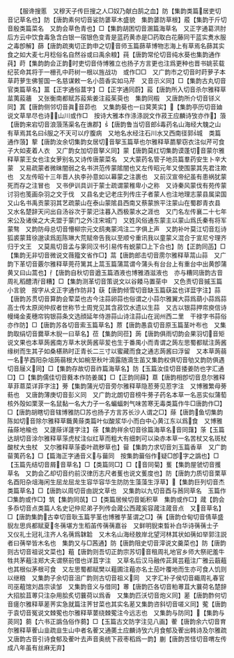 <!-- { "loadSidebar": true } -->
　　【服谗搜慝　又穆天子传巨搜之人□奴乃献白鹄之血】防【集韵类篇居吏切音记草名也】防【唐韵素何切音娑防蔢草木盛貌　集韵蔢防草根】蒑【集韵于斤切音殷类篇菜名　又韵会草色青也】□【集韵胡困切音溷篇海草名　又正字通葛洪肘后方云中饮食毒急含白银一宿银色变青是蓝药黄赤是□药取白花藤同干蓝实煑水服之毒卽解】蒒【唐韵疏夷切正韵申之切音师玉篇蒒草博物志海上有草焉名蒒其实食之如大麦七月稔俗名自然谷或曰禹余粮】莼【唐韵常伦切音纯水葵也集韵通作莼】莳【集韵韵会正韵时吏切音侍博雅立也扬子方言更也注爲更种也晋书姚苌载纪苌命其将于一栅孔中莳树一根以旌战功　或作□□　又广韵市之切音时莳萝子本草莳萝生佛誓国一名慈谋敕一名小茴香实如马芹　又音示义同】□【集韵古丸切音官类篇草名】蒕【正字通俗蒀字】□【正字通同蔚】蔱【唐韵所入切音杀尔雅释草莁荑蔱蘠　又张衡南都赋苏蔱紫姜注蔱茱萸也　集韵同榝　又唐韵所介切音铩义同】蒖【唐韵侧邻切音眞音茆也　又集韵葵也一曰蓂荚实】【集韵亭历切音廸说文草旱尽也诗山川或作□　按诗大雅本作涤涤説文作菽王应麟诗攷亦作】蒗【唐韵来宕切音浪蒗荡渠名在谯郡】【唐韵鲁当切音郎毒药名山海经大騩之山有草焉其名曰服之不天可以疗腹病　又地名水经注石川水又西南径郭城　类篇通作蒗】蒘【唐韵汝余切集韵女居切音挐玉篇草也尔雅释草蘮蒘窃衣注似芹可食子大如麦着人衣　又广韵女加切音拏义同】蒙【唐韵莫红切集韵谟蓬切音蒙尔雅释草蒙王女也注女萝别名又诗传唐蒙菜名　又大蒙药名管子地员篇羣药安生卜辛大蒙　又易疏蒙者微昧闇弱之名书洪范传蒙隂闇也又左传昭元年又使围蒙其先君注欺也　又左传昭十三年晋人执李孙意如以幕蒙之注裹也　又前汉宣帝纪虽有患祸犹蒙死而存之注冒也　又书伊训具训于蒙士疏谓蒙稚卑小之称　又诗秦风蒙伐有苑传蒙讨羽也笺画杂羽之文于伐　又县名史记老庄列传庄子者蒙人也注地理志蒙县属梁国　又山名书禹贡蒙羽其艺疏蒙山在泰山蒙隂县西南又蔡蒙旅平注蒙山在蜀郡青衣县　又水名楚辞天问出自汤谷次于蒙汜注暮入西极蒙水之涯也　又门名左传襄二十七年宋公及诸侯之大夫盟于蒙门之外注宋城门　又姓风俗通东蒙主以蒙山爲氏秦有将军蒙骜　又韵防母总切音懵柳宗元文鸱夷蒙鸿注二字俱上声　又韵补叶莫江切音尨诗狐裘蒙茸徐邈读爲厖陈琳大荒赋帝告我以至顺兮重讯我以童蒙义混合于宣尼兮理齐归于文王　又莫鳯切音孟与雺同汉书引易传有蜕蒙□上下合也】防【正韵同菡】□【集韵无非切音微说文薇籀文省作□】蒚【唐韵郎击切音雳尔雅释草蒚山蒜　又广韵下革切音覈尔雅释草莞苻篱其上蒚玉篇蒲蒚谓今蒲头有台台上有重台中出黄卽蒲黄又曰山蒿也】【唐韵自秋切音遒玉篇酒液也博雅酒滋液也　亦与糟同唐韵古音周礼稻醴清音糟】□【集韵测革切音策说文以谷餧马置莝中　又色责切音摵玉篇小言貌　按字从攴正字通作防非】蒛【唐韵倾雪切音缺玉篇蒛盆也详葐字注】蒜【唐韵苏贯切音算韵会荤菜也古今注蒜卵蒜也俗谓之小蒜尔雅翼大蒜爲葫小蒜爲蒜高士传太原闵仲叔者世称节士周党见其含菽饮水遗以生蒜　又古以银蒜押帘庾信诗幔绳金麦穗帘钩银蒜条文选顔延年侍游蒜山诗注蒜山在润州西二里　干禄字书蒜俗亦作防】□【唐韵苏各切音索玉篇草名】蒝【唐韵愚袁切音原玉篇茎叶布也　又集韵取绢切音爨草木貎一曰草名】莅【集韵同莅】蒟【唐韵俱雨切韵会果羽切音矩说文果也本草蒟酱南方草木状蒟酱荜苃也生于番禺小而青谓之蒟左思蜀都赋注蒟酱缘树而生其子如桑椹熟时正青长二三寸以蜜藏而食之通志蒟酱曰浮留　又本草蒟蒻一名芋酉阳杂俎蒟蒻根大如椀至秋叶滴露随滴生苖又集韵权俱切音劬又韵防俱遇切音屦义同】□【集韵存故切音祚篇海草名】防【玉篇汝佳切音捼姜防也字汇通□】□【集韵儒佳切音蕤本作防姜属】□【正韵同薛】蒠【唐韵相卽切音息尔雅释草菲蒠菜详菲字注】蒡【集韵蒲光切音旁尔雅释草隐荵蒡见荵字注　又博雅繁母蒡葧也　又唐韵薄庚切音彭义同　又广韵北朗切音榜牛蒡子药名本草一名恶实似蒲萄核外殻如栗莍一名鼠黏一名大力子一名蝙蝠刺气味苦寒无毒类篇作牛□唐韵作□】□【唐韵胡瞎切音辖博雅防□苏也扬子方言苏长沙人谓之□】蒢【唐韵鱼切集韵陈如切音除尔雅释草蘵黄蒢类篇叶似酸浆华小而白中心黄江东以爲食　又博雅菗蒢地楡也　又蘧蒢详蘧字注】蒣【集韵祥余切音徐篇海草名音同藷】蒤【玉篇达胡切音涂尔雅释草蒤虎杖注似红草而粗大有细刺可以染赤本草一名苦杖又名斑杖酸杖大虫杖　又尔雅释草蒤委叶疏秽草也】蒥【集韵力求切音刘玉篇香草　又广韵蒥荑药名】□【篇海正字通音义与葘同　按集韵葘俗作疑□卽字之譌也】□【玉篇先结切音屑音草名】□【类篇同□】□【音同菊】蒦【集韵屋虢切音擭草名　又韵会乙却切音约前汉律历志尺者蒦也说文蒦度也】防【唐韵力质切音栗草名酉阳杂俎海闲生屈龙屈龙生容华容华生防防生藻藻生浮草】【集韵巨列切音杰类篇草名】□【唐韵以周切音由説文草也　又集韵以九切音酉与莤同草名　玉篇作□集韵或作□】筑【集韵同茿】□【类篇居候切音姤积草　集韵或作□】蒧【韵会多忝切音点类篇人名史记仲尼弟子列传会蒧公西蒧奚容蒧注蒧音点　又音草名】□【唐韵集韵古幸切音耿玉篇芋茎也博雅芋茎谓之□】蒨【唐韵仓甸切音倩草盛貎左思呉都赋夏冬蒨堪方生稻苖传蒨蒨嘉谷　又鲜明貎束晳补白华诗蒨蒨士子　又仪礼士冠礼注齐人名蒨爲韎韐　又木名山海经敖岸北望河林其状如蒨如举郭注説者曰蒨举皆木名也　集韵又与□茜通】防【唐韵阻史切音滓说文羹菜也】防【唐韵则古切音祖说文菜也】蒩【唐韵则吾切正韵宗苏切音租周礼地官乡师大祭祀羞牛牲共茅蒩注郑大夫谓祭前借也详苴字注　又草名后汉马融传茈萁芸蒩注广雅云蕺蒩也其根似茅根可食　又左思蜀都赋樊以蒩圃注蒩亦名土茄叶覆地而生亦可食人饥则以继粮　又集韵子余切音沮广韵则古切音祖义同　又字汇补子侯切音緅周礼春官司巫蒩馆刘昌宗读邹　又集韵音义与借同】蒪【唐韵匹各切音粕蒪苴大蘘荷名楚辞大招脍苴蒪只注杂用脍炙切蘘荷以爲香　又集韵匹沃切音炮义同】蒫【唐韵酢何切音瘥尔雅释草蒫荠实急就篇注荠甘菜也其实名蒫又集韵咨斜切音嗟义同】蒬【唐韵于袁切音冤说文棘蒬也尔雅释草葽绕棘蒬注今远志也　又集韵与防同】【集韵与菼同】蒭【六书正譌刍俗作蒭】□【玉篇古文防字注见八画】蒮【唐韵余六切音育尔雅释草蒮山韭疏韭生山中者名蒮又通薁土应麟诗攷六月食郁及蒮出韩诗及尔雅疏又唐韵古音引诗食郁及蒮叶去声音奥统下菽枣稻爲一韵】蒯【唐韵苦怪切音喟左传成八年虽有丝麻无弃】

